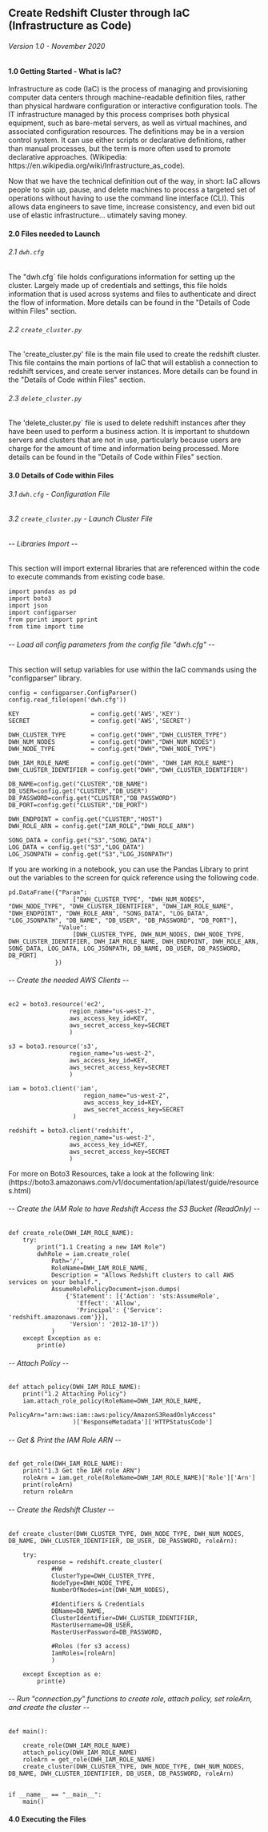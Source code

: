 ## Create Redshift Cluster through IaC (Infrastructure as Code)
###### Version 1.0 - November 2020

#### 1.0 Getting Started - What is IaC?

<p>Infrastructure as code (IaC) is the process of managing and provisioning computer data centers through machine-readable definition files, rather than physical hardware configuration or interactive configuration tools. The IT infrastructure managed by this process comprises both physical equipment, such as bare-metal servers, as well as virtual machines, and associated configuration resources. The definitions may be in a version control system. It can use either scripts or declarative definitions, rather than manual processes, but the term is more often used to promote declarative approaches. (Wikipedia: https://en.wikipedia.org/wiki/Infrastructure_as_code).</p>

<p>Now that we have the technical definition out of the way, in short: IaC allows people to spin up, pause, and delete machines to process a targeted set of operations without having to use the command line interface (CLI). This allows data engineers to save time, increase consistency, and even bid out use of elastic infrastructure... utimately saving money.</p>

#### 2.0 Files needed to Launch

###### 2.1 `dwh.cfg`

<p> The "dwh.cfg` file holds configurations information for setting up the cluster. Largely made up of credentials and settings, this file holds information that is used across systems and files to authenticate and direct the flow of information. More details can be found in the "Details of Code within Files" section.</p>

###### 2.2 `create_cluster.py`

<p> The 'create_cluster.py' file is the main file used to create the redshift cluster. This file contains the main portions of IaC that will establish a connection to redshift services, and create server instances. More details can be found in the "Details of Code within Files" section.</p>

###### 2.3 `delete_cluster.py`

<p> The 'delete_cluster.py` file is used to delete redshift instances after they have been used to perform a business action. It is important to shutdown servers and clusters that are not in use, particularly because users are charge for the amount of time and information being processed. More details can be found in the "Details of Code within Files" section.</p>

#### 3.0 Details of Code within Files

###### 3.1 `dwh.cfg` - Configuration File

###### 3.2 `create_cluster.py` - Launch Cluster File

###### -- Libraries Import --

<p>This section will import external libraries that are referenced within the code to execute commands from existing code base.</p>

```
import pandas as pd
import boto3
import json
import configparser
from pprint import pprint
from time import time
```

###### -- Load all config parameters from the config file "dwh.cfg" --

<p>This section will setup variables for use within the IaC commands using the "configparser" library. </p>

```
config = configparser.ConfigParser()
config.read_file(open('dwh.cfg'))

KEY                    = config.get('AWS','KEY')
SECRET                 = config.get('AWS','SECRET')

DWH_CLUSTER_TYPE       = config.get("DWH","DWH_CLUSTER_TYPE")
DWH_NUM_NODES          = config.get("DWH","DWH_NUM_NODES")
DWH_NODE_TYPE          = config.get("DWH","DWH_NODE_TYPE")

DWH_IAM_ROLE_NAME      = config.get("DWH", "DWH_IAM_ROLE_NAME")
DWH_CLUSTER_IDENTIFIER = config.get("DWH","DWH_CLUSTER_IDENTIFIER")

DB_NAME=config.get("CLUSTER","DB_NAME")
DB_USER=config.get("CLUSTER","DB_USER")
DB_PASSWORD=config.get("CLUSTER","DB_PASSWORD")
DB_PORT=config.get("CLUSTER","DB_PORT")

DWH_ENDPOINT = config.get("CLUSTER","HOST")
DWH_ROLE_ARN = config.get("IAM_ROLE","DWH_ROLE_ARN")

SONG_DATA = config.get("S3","SONG_DATA")
LOG_DATA = config.get("S3","LOG_DATA")
LOG_JSONPATH = config.get("S3","LOG_JSONPATH")
```

<p>If you are working in a notebook, you can use the Pandas Library to print out the variables to the screen for quick reference using the following code.</p>

```
pd.DataFrame({"Param":
                  ["DWH_CLUSTER_TYPE", "DWH_NUM_NODES", "DWH_NODE_TYPE", "DWH_CLUSTER_IDENTIFIER", "DWH_IAM_ROLE_NAME", "DWH_ENDPOINT", "DWH_ROLE_ARN", "SONG_DATA", "LOG_DATA", "LOG_JSONPATH", "DB_NAME", "DB_USER", "DB_PASSWORD", "DB_PORT"],
              "Value":
                  [DWH_CLUSTER_TYPE, DWH_NUM_NODES, DWH_NODE_TYPE, DWH_CLUSTER_IDENTIFIER, DWH_IAM_ROLE_NAME, DWH_ENDPOINT, DWH_ROLE_ARN, SONG_DATA, LOG_DATA, LOG_JSONPATH, DB_NAME, DB_USER, DB_PASSWORD, DB_PORT]
             })
```

###### -- Create the needed AWS Clients --

```
ec2 = boto3.resource('ec2',
                 region_name="us-west-2",
                 aws_access_key_id=KEY,
                 aws_secret_access_key=SECRET
                 )

s3 = boto3.resource('s3',
                 region_name="us-west-2",
                 aws_access_key_id=KEY,
                 aws_secret_access_key=SECRET
                 )

iam = boto3.client('iam',
                     region_name="us-west-2",
                     aws_access_key_id=KEY,
                     aws_secret_access_key=SECRET
                  )

redshift = boto3.client('redshift',
                 region_name="us-west-2",
                 aws_access_key_id=KEY,
                 aws_secret_access_key=SECRET
                 )
```

<p>For more on Boto3 Resources, take a look at the following link: (https://boto3.amazonaws.com/v1/documentation/api/latest/guide/resources.html)</p>

###### -- Create the IAM Role to have Redshift Access the S3 Bucket (ReadOnly) --

```
def create_role(DWH_IAM_ROLE_NAME):
    try:
        print("1.1 Creating a new IAM Role") 
        dwhRole = iam.create_role(
            Path='/',
            RoleName=DWH_IAM_ROLE_NAME,
            Description = "Allows Redshift clusters to call AWS services on your behalf.",
            AssumeRolePolicyDocument=json.dumps(
                {'Statement': [{'Action': 'sts:AssumeRole',
                   'Effect': 'Allow',
                   'Principal': {'Service': 'redshift.amazonaws.com'}}],
                 'Version': '2012-10-17'})
            )    
    except Exception as e:
        print(e)
```
    
###### -- Attach Policy --

```
def attach_policy(DWH_IAM_ROLE_NAME):
    print("1.2 Attaching Policy")
    iam.attach_role_policy(RoleName=DWH_IAM_ROLE_NAME,
                   PolicyArn="arn:aws:iam::aws:policy/AmazonS3ReadOnlyAccess"
                  )['ResponseMetadata']['HTTPStatusCode']
```

###### -- Get & Print the IAM Role ARN --

```
def get_role(DWH_IAM_ROLE_NAME):
    print("1.3 Get the IAM role ARN")
    roleArn = iam.get_role(RoleName=DWH_IAM_ROLE_NAME)['Role']['Arn']
    print(roleArn)
    return roleArn
```

###### -- Create the Redshift Cluster --

```
def create_cluster(DWH_CLUSTER_TYPE, DWH_NODE_TYPE, DWH_NUM_NODES, DB_NAME, DWH_CLUSTER_IDENTIFIER, DB_USER, DB_PASSWORD, roleArn):

    try:
        response = redshift.create_cluster(        
            #HW
            ClusterType=DWH_CLUSTER_TYPE,
            NodeType=DWH_NODE_TYPE,
            NumberOfNodes=int(DWH_NUM_NODES),

            #Identifiers & Credentials
            DBName=DB_NAME,
            ClusterIdentifier=DWH_CLUSTER_IDENTIFIER,
            MasterUsername=DB_USER,
            MasterUserPassword=DB_PASSWORD,
        
            #Roles (for s3 access)
            IamRoles=[roleArn]  
            )

    except Exception as e:
        print(e)
```

###### -- Run "connection.py" functions to create role, attach policy, set roleArn, and create the cluster --

```        
def main():
    
    create_role(DWH_IAM_ROLE_NAME)
    attach_policy(DWH_IAM_ROLE_NAME)
    roleArn = get_role(DWH_IAM_ROLE_NAME)
    create_cluster(DWH_CLUSTER_TYPE, DWH_NODE_TYPE, DWH_NUM_NODES, DB_NAME, DWH_CLUSTER_IDENTIFIER, DB_USER, DB_PASSWORD, roleArn)

    
if __name__ == "__main__":
    main()
```

#### 4.0 Executing the Files
